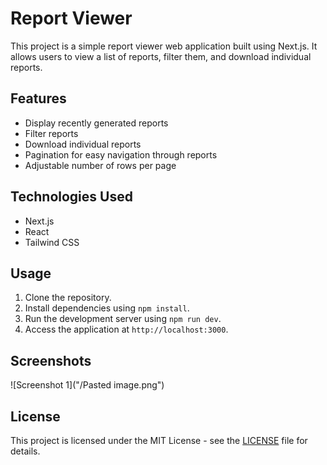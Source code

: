 # Report Viewer

This project is a simple report viewer web application built using Next.js. It allows users to view a list of reports, filter them, and download individual reports.

## Features

- Display recently generated reports
- Filter reports
- Download individual reports
- Pagination for easy navigation through reports
- Adjustable number of rows per page

## Technologies Used

- Next.js
- React
- Tailwind CSS


## Usage

1. Clone the repository.
2. Install dependencies using `npm install`.
3. Run the development server using `npm run dev`.
4. Access the application at `http://localhost:3000`.

## Screenshots

![Screenshot 1]("/Pasted image.png")

## License

This project is licensed under the MIT License - see the [LICENSE](LICENSE) file for details.

